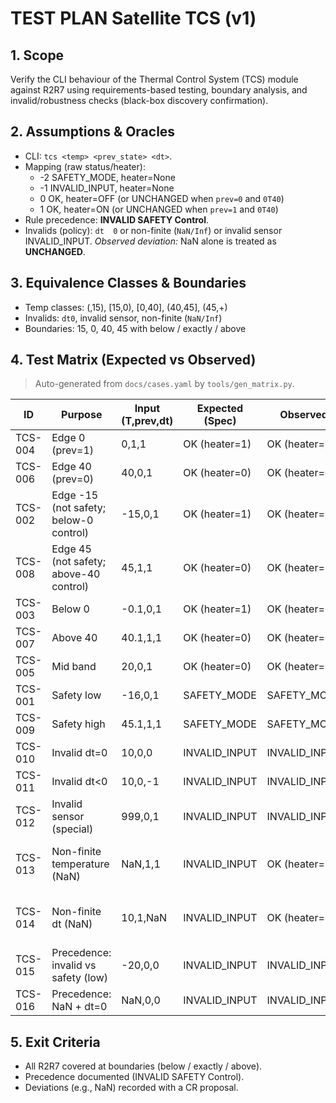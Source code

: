 # TEST PLAN  Satellite TCS (v1)

## 1. Scope
Verify the CLI behaviour of the Thermal Control System (TCS) module against R2R7 using requirements-based testing, boundary analysis, and invalid/robustness checks (black-box discovery  confirmation).

## 2. Assumptions & Oracles
- CLI: `tcs <temp> <prev_state> <dt>`.
- Mapping (raw  status/heater):
  - -2  SAFETY_MODE, heater=None
  - -1  INVALID_INPUT, heater=None
  -  0  OK, heater=OFF   (or UNCHANGED when `prev=0` and `0T40`)
  -  1  OK, heater=ON    (or UNCHANGED when `prev=1` and `0T40`)
- Rule precedence: **INVALID  SAFETY  Control**.
- Invalids (policy): `dt  0` or non-finite (`NaN/Inf`) or invalid sensor  INVALID_INPUT.
  *Observed deviation:* NaN alone is treated as **UNCHANGED**.

## 3. Equivalence Classes & Boundaries
- Temp classes: (,15), [15,0), [0,40], (40,45], (45,+)
- Invalids: `dt0`, invalid sensor, non-finite (`NaN/Inf`)
- Boundaries: 15, 0, 40, 45 with below / exactly / above

## 4. Test Matrix (Expected vs Observed)
> Auto-generated from `docs/cases.yaml` by `tools/gen_matrix.py`.

<!-- BEGIN:AUTO_MATRIX -->
| ID | Purpose | Input (T,prev,dt) | Expected (Spec) | Observed | Notes |
|----|---------|--------------------|------------------|----------|-------|
| TCS-004 | Edge 0 (prev=1) | 0,1,1 | OK (heater=1) | OK (heater=1) | OK |
| TCS-006 | Edge 40 (prev=0) | 40,0,1 | OK (heater=0) | OK (heater=0) | OK |
| TCS-002 | Edge -15 (not safety; below-0 control) | -15,0,1 | OK (heater=1) | OK (heater=1) | OK |
| TCS-008 | Edge 45 (not safety; above-40 control) | 45,1,1 | OK (heater=0) | OK (heater=0) | OK |
| TCS-003 | Below 0 | -0.1,0,1 | OK (heater=1) | OK (heater=1) | OK |
| TCS-007 | Above 40 | 40.1,1,1 | OK (heater=0) | OK (heater=0) | OK |
| TCS-005 | Mid band | 20,0,1 | OK (heater=0) | OK (heater=0) | OK |
| TCS-001 | Safety low | -16,0,1 | SAFETY_MODE | SAFETY_MODE | OK |
| TCS-009 | Safety high | 45.1,1,1 | SAFETY_MODE | SAFETY_MODE | OK |
| TCS-010 | Invalid dt=0 | 10,0,0 | INVALID_INPUT | INVALID_INPUT | OK |
| TCS-011 | Invalid dt<0 | 10,0,-1 | INVALID_INPUT | INVALID_INPUT | OK |
| TCS-012 | Invalid sensor (special) | 999,0,1 | INVALID_INPUT | INVALID_INPUT | OK |
| TCS-013 | Non-finite temperature (NaN) | NaN,1,1 | INVALID_INPUT | OK (heater=1) | **Diff:** expected INVALID_INPUT, observed OK (heater=1) |
| TCS-014 | Non-finite dt (NaN) | 10,1,NaN | INVALID_INPUT | OK (heater=1) | **Diff:** expected INVALID_INPUT, observed OK (heater=1) |
| TCS-015 | Precedence: invalid vs safety (low) | -20,0,0 | INVALID_INPUT | INVALID_INPUT | OK |
| TCS-016 | Precedence: NaN + dt=0 | NaN,0,0 | INVALID_INPUT | INVALID_INPUT | OK |
<!-- END:AUTO_MATRIX -->

## 5. Exit Criteria
- All R2R7 covered at boundaries (below / exactly / above).
- Precedence documented (INVALID  SAFETY  Control).
- Deviations (e.g., NaN) recorded with a CR proposal.

